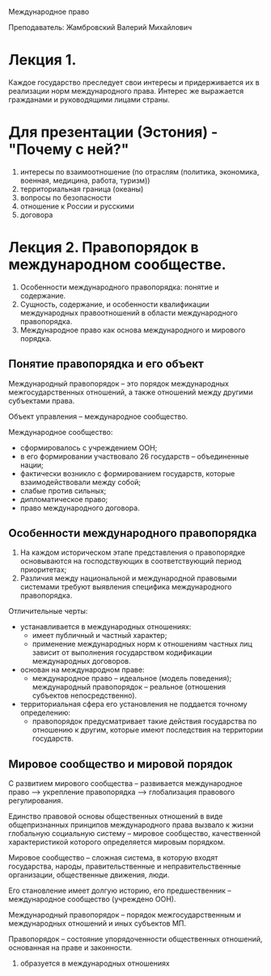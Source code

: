 Международное право

Преподаватель: Жамбровский Валерий Михайлович

# Лекция 1.

Каждое государство преследует свои интересы и придерживается их в реализации норм международного права. Интерес же выражается гражданами и руководящими лицами страны.

# Для презентации (Эстония) - "Почему с ней?"

1. интересы по взаимоотношение (по отраслям (политика, экономика, военная, медицина, работа, туризм))
2. территориальная граница (океаны)
3. вопросы по безопасности
4. отношение к России и русскими
5. договора

# Лекция 2. Правопорядок в международном сообществе.

1. Особенности международного правопорядка: понятие и содержание.
2. Сущность, содержание, и особенности квалификации международных правоотношений в области международного правопорядка.
3. Международное право как основа международного и мирового порядка.

## Понятие правопорядка и его объект

Международный правопорядок – это порядок международных межгосударственных отношений, а также отношений между другими субъектами права.

Объект управления – международное сообщество.

Международное сообщество:

- сформировалось с учреждением ООН;
- в его формировании участвовало 26 государств – объединенные нации;
- фактически возникло с формированием государств, которые взаимодействовали между собой;
- слабые против сильных;
- дипломатическое право;
- право международного договора.

## Особенности международного правопорядка

1. На каждом историческом этапе представления о правопорядке основываются на господствующих в соответствующий период приоритетах;
2. Различия между национальной и международной правовыми системами требуют выявления специфика международного правопорядка.

Отличительные черты:

- устанавливается в международных отношениях:
  - имеет публичный и частный характер;
  - применение международных норм к отношениям частных лиц зависит от выполнения государством кодификации международных договоров.
- основан на международном праве:
  - международное право – идеальное (модель поведения); международный правопорядок – реальное (отношения субъектов непосредственно).
- территориальная сфера его установления не поддается точному определению:
  - правопорядок предусматривает такие действия государства по отношению к другим, которые имеют последствия на территории государств.

## Мировое сообщество и мировой порядок

С развитием мирового сообщества – развивается международное право –> укрепление правопорядка –> глобализация правового регулирования.

Единство правовой основы общественных отношений в виде общепризнанных принципов международного права вызвало к жизни глобальную социальную систему – мировое сообщество, качественной характеристикой которого определяется мировым порядком.

Мировое сообщество – сложная система, в которую входят государства, народы, правительственные и неправительственные организации, общественные движения, люди.

Его становление имеет долгую историю, его предшественник – международное сообщество (учреждено ООН).

Международный правопорядок – порядок межгосударственным и международных отношений и иных субъектов МП.

Правопорядок – состояние упорядоченности общественных отношений, основанная на праве и законности.

1. образуется в международных отношениях

  
